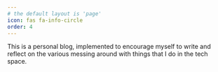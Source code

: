 ```yaml
---
# the default layout is 'page'
icon: fas fa-info-circle
order: 4
---
```


This is a personal blog, implemented to encourage myself to write and reflect on the various messing around with things that I do in the tech space.